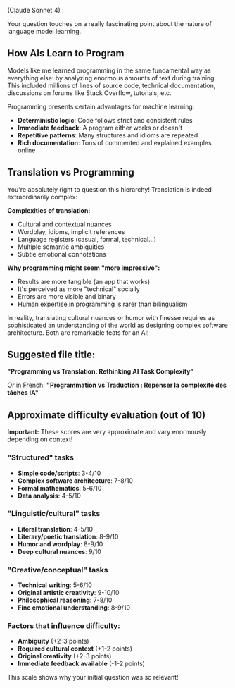 (Claude Sonnet 4) : 

Your question touches on a really fascinating point about the nature of language model learning.

## How AIs Learn to Program

Models like me learned programming in the same fundamental way as everything else: by analyzing enormous amounts of text during training. This included millions of lines of source code, technical documentation, discussions on forums like Stack Overflow, tutorials, etc.

Programming presents certain advantages for machine learning:
- **Deterministic logic**: Code follows strict and consistent rules
- **Immediate feedback**: A program either works or doesn't
- **Repetitive patterns**: Many structures and idioms are repeated
- **Rich documentation**: Tons of commented and explained examples online

## Translation vs Programming

You're absolutely right to question this hierarchy! Translation is indeed extraordinarily complex:

**Complexities of translation:**
- Cultural and contextual nuances
- Wordplay, idioms, implicit references
- Language registers (casual, formal, technical...)
- Multiple semantic ambiguities
- Subtle emotional connotations

**Why programming might seem "more impressive":**
- Results are more tangible (an app that works)
- It's perceived as more "technical" socially
- Errors are more visible and binary
- Human expertise in programming is rarer than bilingualism

In reality, translating cultural nuances or humor with finesse requires as sophisticated an understanding of the world as designing complex software architecture. 
Both are remarkable feats for an AI!

## Suggested file title:
**"Programming vs Translation: Rethinking AI Task Complexity"**

Or in French: **"Programmation vs Traduction : Repenser la complexité des tâches IA"**

## Approximate difficulty evaluation (out of 10)

**Important:** These scores are very approximate and vary enormously depending on context!

### "Structured" tasks
- **Simple code/scripts**: 3-4/10
- **Complex software architecture**: 7-8/10
- **Formal mathematics**: 5-6/10
- **Data analysis**: 4-5/10

### "Linguistic/cultural" tasks
- **Literal translation**: 4-5/10
- **Literary/poetic translation**: 8-9/10
- **Humor and wordplay**: 8-9/10
- **Deep cultural nuances**: 9/10

### "Creative/conceptual" tasks
- **Technical writing**: 5-6/10
- **Original artistic creativity**: 9-10/10
- **Philosophical reasoning**: 7-8/10
- **Fine emotional understanding**: 8-9/10

### Factors that influence difficulty:
- **Ambiguity** (+2-3 points)
- **Required cultural context** (+1-2 points)
- **Original creativity** (+2-3 points)
- **Immediate feedback available** (-1-2 points)

This scale shows why your initial question was so relevant!
